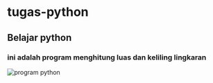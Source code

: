 # tugas-python
## Belajar python

### ini adalah program menghitung luas dan keliling lingkaran
![program python](https://user-images.githubusercontent.com/89309155/139415928-a7e31ab8-6937-4a0f-9fe5-b9b7ff86f7a4.jpg)

